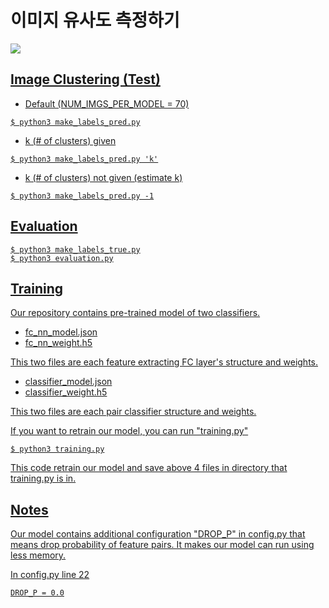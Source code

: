 # 이미지 유사도 측정하기

<a href="https://github.com/geonlee0325/image_clustering/blob/master/LICENSE"><img src="https://img.shields.io/badge/license-MIT-blue.svg">

## Image Clustering (Test)
+ Default (NUM_IMGS_PER_MODEL = 70)
<pre><code>$ python3 make_labels_pred.py</code></pre>
+ k (# of clusters) given
<pre><code>$ python3 make_labels_pred.py 'k'</code></pre>
+ k (# of clusters) not given (estimate k)
<pre><code>$ python3 make_labels_pred.py -1</code></pre>

## Evaluation
<pre><code>$ python3 make_labels_true.py
$ python3 evaluation.py</code></pre>

## Training
Our repository contains pre-trained model of two classifiers.
+ fc_nn_model.json
+ fc_nn_weight.h5

This two files are each feature extracting FC layer's structure and weights. 
+ classifier_model.json
+ classifier_weight.h5

This two files are each pair classifier structure and weights.

If you want to retrain our model, you can run "training.py"
<pre><code>$ python3 training.py</pre></code>
This code retrain our model and save above 4 files in directory that training.py is in.

## Notes
Our model contains additional configuration "DROP_P" in config.py
that means drop probability of feature pairs.
It makes our model can run using less memory.

In config.py line 22
<pre><code>DROP_P = 0.0</code></pre>


